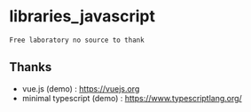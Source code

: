 
# libraries_javascript

```
Free laboratory no source to thank
```

## Thanks
- vue.js (demo) : https://vuejs.org
- minimal typescript (demo) : https://www.typescriptlang.org/
